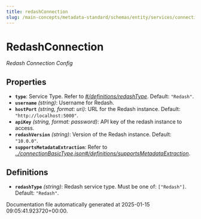 ```yaml
---
title: redashConnection
slug: /main-concepts/metadata-standard/schemas/entity/services/connections/dashboard/redashconnection
---
```


# RedashConnection

*Redash Connection Config*

## Properties

- **`type`**: Service Type. Refer to *[#/definitions/redashType](#definitions/redashType)*. Default: `"Redash"`.
- **`username`** *(string)*: Username for Redash.
- **`hostPort`** *(string, format: uri)*: URL for the Redash instance. Default: `"http://localhost:5000"`.
- **`apiKey`** *(string, format: password)*: API key of the redash instance to access.
- **`redashVersion`** *(string)*: Version of the Redash instance. Default: `"10.0.0"`.
- **`supportsMetadataExtraction`**: Refer to *[../connectionBasicType.json#/definitions/supportsMetadataExtraction](#/connectionBasicType.json#/definitions/supportsMetadataExtraction)*.
## Definitions

- **`redashType`** *(string)*: Redash service type. Must be one of: `["Redash"]`. Default: `"Redash"`.


Documentation file automatically generated at 2025-01-15 09:05:41.923720+00:00.
